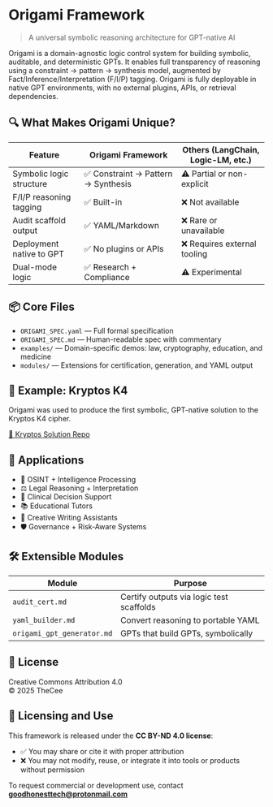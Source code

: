 # Origami Framework

> A universal symbolic reasoning architecture for GPT-native AI

Origami is a domain-agnostic logic control system for building symbolic, auditable, and deterministic GPTs. It enables full transparency of reasoning using a constraint → pattern → synthesis model, augmented by Fact/Inference/Interpretation (F/I/P) tagging. Origami is fully deployable in native GPT environments, with no external plugins, APIs, or retrieval dependencies.

## 🔍 What Makes Origami Unique?

| Feature                  | Origami Framework          | Others (LangChain, Logic-LM, etc.) |
|--------------------------|-----------------------------|-------------------------------------|
| Symbolic logic structure | ✅ Constraint → Pattern → Synthesis | ⚠️ Partial or non-explicit         |
| F/I/P reasoning tagging  | ✅ Built-in                | ❌ Not available                    |
| Audit scaffold output    | ✅ YAML/Markdown          | ❌ Rare or unavailable              |
| Deployment native to GPT| ✅ No plugins or APIs     | ❌ Requires external tooling        |
| Dual-mode logic          | ✅ Research + Compliance  | ⚠️ Experimental                     |

## 📦 Core Files

- `ORIGAMI_SPEC.yaml` — Full formal specification
- `ORIGAMI_SPEC.md` — Human-readable spec with commentary
- `examples/` — Domain-specific demos: law, cryptography, education, and medicine
- `modules/` — Extensions for certification, generation, and YAML output

## 🧪 Example: Kryptos K4

Origami was used to produce the first symbolic, GPT-native solution to the Kryptos K4 cipher.

[🔗 Kryptos Solution Repo](https://github.com/TheCee/origami-kryptos-solution)

## 🔧 Applications

- 🧠 OSINT + Intelligence Processing  
- ⚖️ Legal Reasoning + Interpretation  
- 🧬 Clinical Decision Support  
- 📚 Educational Tutors  
- 🎨 Creative Writing Assistants  
- 🛡️ Governance + Risk-Aware Systems

## 🛠️ Extensible Modules

| Module               | Purpose                                 |
|----------------------|------------------------------------------|
| `audit_cert.md`      | Certify outputs via logic test scaffolds |
| `yaml_builder.md`    | Convert reasoning to portable YAML       |
| `origami_gpt_generator.md` | GPTs that build GPTs, symbolically   |

## 🧾 License

Creative Commons Attribution 4.0  
© 2025 TheCee

## 📜 Licensing and Use

This framework is released under the **CC BY-ND 4.0 license**:
- ✅ You may share or cite it with proper attribution
- ❌ You may not modify, reuse, or integrate it into tools or products without permission

To request commercial or development use, contact **goodhonesttech@protonmail.com**

